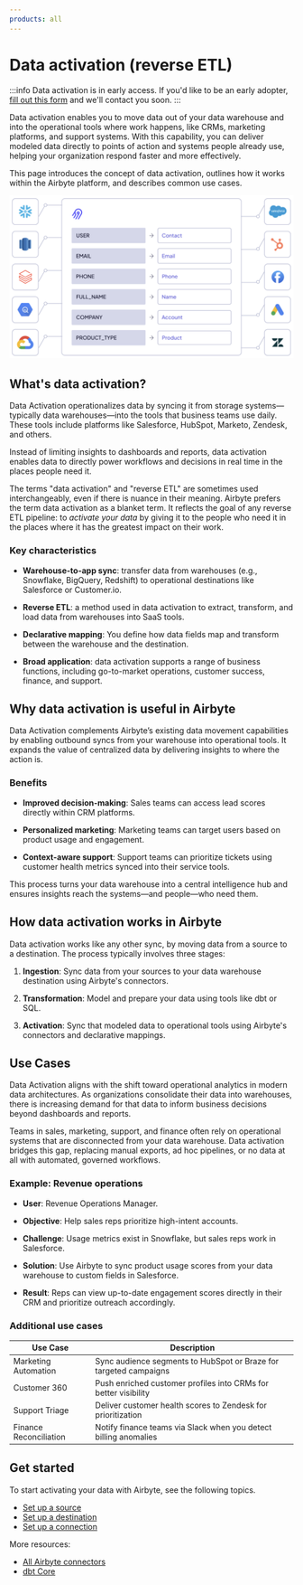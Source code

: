 ```yaml
---
products: all
---
```


# Data activation (reverse ETL)

:::info
Data activation is in early access. If you'd like to be an early adopter, [fill out this form](https://form.typeform.com/to/tupSnN3D) and we'll contact you soon.
:::

Data activation enables you to move data out of your data warehouse and into the operational tools where work happens, like CRMs, marketing platforms, and support systems. With this capability, you can deliver modeled data directly to points of action and systems people already use, helping your organization respond faster and more effectively.

This page introduces the concept of data activation, outlines how it works within the Airbyte platform, and describes common use cases.

![Conceptual diagram showing data moving from a source, fields being mapped, and then moving to a destination](assets/data-activation-concept.png)

## What's data activation?

Data Activation operationalizes data by syncing it from storage systems&mdash;typically data warehouses&mdash;into the tools that business teams use daily. These tools include platforms like Salesforce, HubSpot, Marketo, Zendesk, and others.

Instead of limiting insights to dashboards and reports, data activation enables data to directly power workflows and decisions in real time in the places people need it.

The terms "data activation" and "reverse ETL" are sometimes used interchangeably, even if there is nuance in their meaning. Airbyte prefers the term data activation as a blanket term. It reflects the goal of any reverse ETL pipeline: to _activate your data_ by giving it to the people who need it in the places where it has the greatest impact on their work.

### Key characteristics

- **Warehouse-to-app sync**: transfer data from warehouses (e.g., Snowflake, BigQuery, Redshift) to operational destinations like Salesforce or Customer.io.

- **Reverse ETL**: a method used in data activation to extract, transform, and load data from warehouses into SaaS tools.

- **Declarative mapping**: You define how data fields map and transform between the warehouse and the destination.

- **Broad application**: data activation supports a range of business functions, including go-to-market operations, customer success, finance, and support.

## Why data activation is useful in Airbyte

Data Activation complements Airbyte’s existing data movement capabilities by enabling outbound syncs from your warehouse into operational tools. It expands the value of centralized data by delivering insights to where the action is.

### Benefits

- **Improved decision-making**: Sales teams can access lead scores directly within CRM platforms.

- **Personalized marketing**: Marketing teams can target users based on product usage and engagement.

- **Context-aware support**: Support teams can prioritize tickets using customer health metrics synced into their service tools.

This process turns your data warehouse into a central intelligence hub and ensures insights reach the systems—and people—who need them.

## How data activation works in Airbyte

Data activation works like any other sync, by moving data from a source to a destination. The process typically involves three stages:

1. **Ingestion**: Sync data from your sources to your data warehouse destination using Airbyte's connectors.

2. **Transformation**: Model and prepare your data using tools like dbt or SQL.

3. **Activation**: Sync that modeled data to operational tools using Airbyte's connectors and declarative mappings.

## Use Cases

Data Activation aligns with the shift toward operational analytics in modern data architectures. As organizations consolidate their data into warehouses, there is increasing demand for that data to inform business decisions beyond dashboards and reports.

Teams in sales, marketing, support, and finance often rely on operational systems that are disconnected from your data warehouse. Data activation bridges this gap, replacing manual exports, ad hoc pipelines, or no data at all with automated, governed workflows.

### Example: Revenue operations

- **User**: Revenue Operations Manager.

- **Objective**: Help sales reps prioritize high-intent accounts.

- **Challenge**: Usage metrics exist in Snowflake, but sales reps work in Salesforce.

- **Solution**: Use Airbyte to sync product usage scores from your data warehouse to custom fields in Salesforce.

- **Result**: Reps can view up-to-date engagement scores directly in their CRM and prioritize outreach accordingly.

### Additional use cases

| Use Case               | Description                                                       |
| ---------------------- | ----------------------------------------------------------------- |
| Marketing Automation   | Sync audience segments to HubSpot or Braze for targeted campaigns |
| Customer 360           | Push enriched customer profiles into CRMs for better visibility    |
| Support Triage         | Deliver customer health scores to Zendesk for prioritization      |
| Finance Reconciliation | Notify finance teams via Slack when you detect billing anomalies   |

## Get started

To start activating your data with Airbyte, see the following topics.

- [Set up a source](../using-airbyte/getting-started/add-a-source)
- [Set up a destination](../using-airbyte/getting-started/add-a-destination)
- [Set up a connection](add-connection)

More resources:

- [All Airbyte connectors](/integrations)
- [dbt Core](https://www.getdbt.com/)
